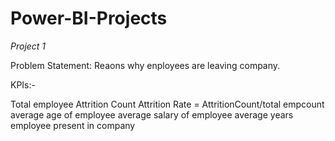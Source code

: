 # Power-BI-Projects

*Project 1*

Problem Statement: Reaons why enployees are leaving company.

KPIs:-

Total employee
Attrition Count
Attrition Rate = AttritionCount/total empcount
average age of employee
average salary of employee
average years employee present in company
